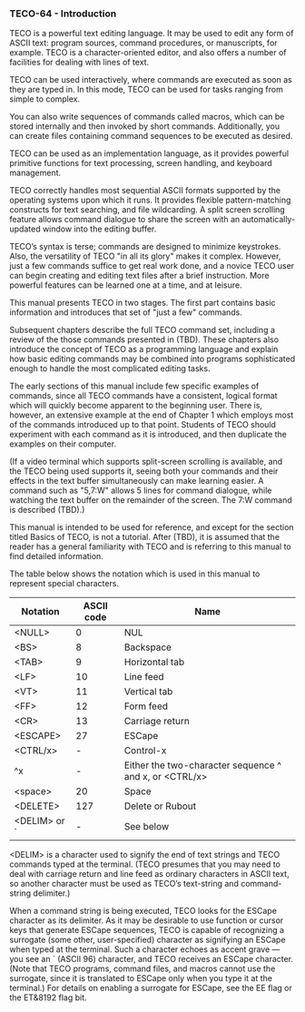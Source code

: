 ### TECO-64 - Introduction

TECO is a powerful text editing language. It may be used to edit any form
of ASCII text: program sources, command procedures, or manuscripts, for
example. TECO is a character-oriented editor, and also offers a number
of facilities for dealing with lines of text.

TECO can be used interactively, where commands are executed as soon as
they are typed in. In this mode, TECO can be used for tasks ranging
from simple to complex.

You can also write sequences of commands called macros, which can be
stored internally and then invoked by short commands.
Additionally, you can create files containing command sequences to
be executed as desired.

TECO can be used as an implementation language, as it provides powerful
primitive functions for text processing, screen handling, and keyboard
management.

TECO correctly handles most sequential ASCII formats supported by the
operating systems upon which it runs. It provides flexible pattern-matching
constructs for text searching, and file wildcarding.
A split screen scrolling feature allows command dialogue to share the
screen with an automatically-updated window into the editing buffer.

TECO’s syntax is terse; commands are designed to minimize keystrokes. Also,
the versatility of TECO "in all its glory" makes it complex. However, just a
few commands suffice to get real work done, and a novice TECO user can begin
creating and editing text files after a brief instruction. More
powerful features can be learned one at a time, and at leisure.

This manual presents TECO in two stages. The first part contains basic
information and introduces that set of "just a few" commands.

Subsequent chapters describe the full TECO command set, including a review
of the those commands presented in (TBD). These chapters also introduce
the concept of TECO as a programming language and explain how basic editing
commands may be combined into programs sophisticated enough to handle the
most complicated editing tasks.

The early sections of this manual include few specific examples of commands,
since all TECO commands have a consistent, logical format which will quickly
become apparent to the beginning user. There is, however, an extensive example
at the end of Chapter 1 which employs most of the commands introduced up to
that point. Students of TECO should experiment with each command as it is
introduced, and then duplicate the examples on their computer.

(If a video terminal which supports split-screen scrolling is available,
and the TECO being used supports it, seeing both your commands and their
effects in the text buffer simultaneously can make learning easier. A
command such as "5,7:W" allows 5 lines for command dialogue, while watching
the text buffer on the remainder of the screen. The 7:W command is described
(TBD).)

This manual is intended to be used for reference, and except for the section
titled Basics of TECO, is not a tutorial. After (TBD), it is assumed that
the reader has a general familiarity with TECO and is referring to this manual
to find detailed information.

The table below shows the notation which is used in this manual to represent
special characters.

| Notation        | ASCII code | Name |
| --------------- | ---------- | ---- |
| \<NULL\>        | 0          | NUL |
| \<BS\>          | 8          | Backspace |
| \<TAB\>         | 9          | Horizontal tab |
| \<LF\>          | 10         | Line feed |
| \<VT\>          | 11         | Vertical tab |
| \<FF\>          | 12         | Form feed |
| \<CR\>          | 13         | Carriage return |
| \<ESCAPE\>      | 27         | ESCape |
| \<CTRL/x\>      | \-         | Control-x |
| ^x              | \-         | Either the two-character sequence ^ and x, or \<CTRL/x\> |
| \<space\>       | 20         | Space |
| \<DELETE\>      | 127        | Delete or Rubout |
| \<DELIM\> or \` | \-         | See below |

\<DELIM\> is a character used to signify the end of text strings and TECO
commands typed at the terminal. (TECO presumes that you may need to deal
with carriage return and line feed as ordinary characters in ASCII text, so
another character must be used as TECO’s text-string and command-string
delimiter.)

When a command string is being executed, TECO looks for the ESCape character
as its delimiter. As it may be desirable to use function or cursor keys
that generate ESCape sequences, TECO is capable of recognizing a surrogate
(some other, user-specified) character as signifying an ESCape when typed
at the terminal. Such a character echoes as accent grave — you see an \`
(ASCII 96) character, and TECO receives an ESCape character. (Note that
TECO programs, command files, and macros cannot use the surrogate, since
it is translated to ESCape only when you type it at the terminal.) For
details on enabling a surrogate for ESCape, see the EE flag or the
ET&8192 flag bit.
